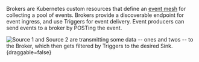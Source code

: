 <!-- Snippet used in the following topics:
- versioned/eventing/broker/README.md
-->

Brokers are Kubernetes custom resources that define an [event mesh](/docs/eventing/event-mesh) for collecting a pool of events. Brokers provide a discoverable endpoint for event ingress, and use Triggers for event delivery. Event producers can send events to a broker by POSTing the event.

![Source 1 and Source 2 are transmitting some data -- ones and twos -- to the Broker, which then gets filtered by Triggers to the desired Sink.](https://user-images.githubusercontent.com/16281246/116248768-1fe56080-a73a-11eb-9a85-8bdccb82d16c.png){draggable=false}
